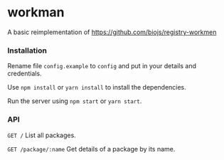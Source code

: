 # workman
A basic reimplementation of https://github.com/biojs/registry-workmen

### Installation

Rename file `config.example` to `config` and put in your details and credentials.

Use `npm install` or `yarn install` to install the dependencies.

Run the server using `npm start` or `yarn start`.

### API 

`GET /`
List all packages.

`GET /package/:name`
Get details of a package by its name.
